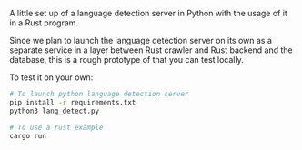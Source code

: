 A little set up of a language detection server in Python with the 
usage of it in a Rust program.

Since we plan to launch the language detection server on its own
as a separate service in a layer between Rust crawler and Rust backend
and the database, this is a rough prototype of that you can test locally.

To test it on your own:
```bash
# To launch python language detection server
pip install -r requirements.txt
python3 lang_detect.py

# To use a rust example
cargo run
```
